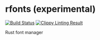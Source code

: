 # rfonts (experimental)
[![Build Status](https://travis-ci.org/ctjhoa/rfonts.svg?branch=master)](https://travis-ci.org/ctjhoa/rfonts)
[![Clippy Linting Result](https://clippy.bashy.io/github/ctjhoa/rfonts/master/badge.svg)](https://clippy.bashy.io/github/ctjhoa/rfonts/master/log)

Rust font manager
